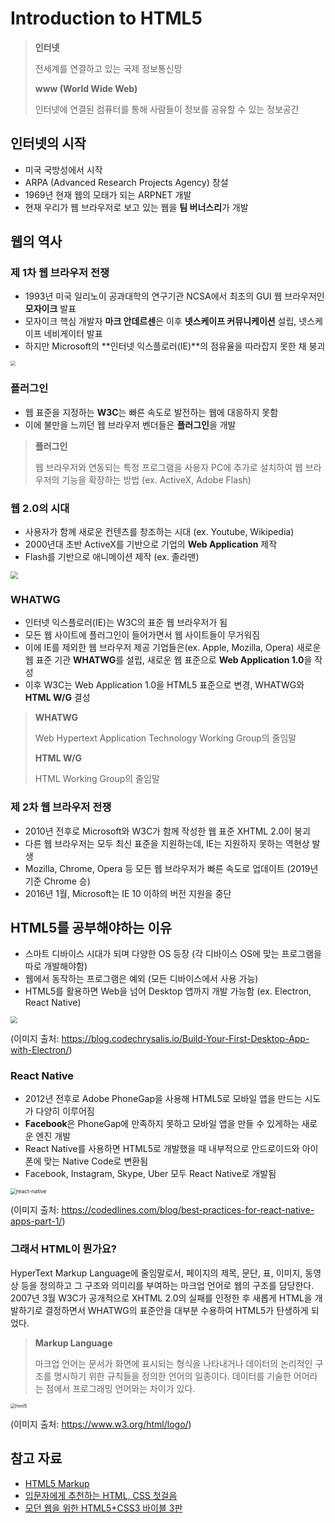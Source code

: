 # Introduction to HTML5

> **인터넷**
>
>  전세계를 연결하고 있는 국제 정보통신망
>
> **www (World Wide Web)**
>
> 인터넷에 연결된 컴퓨터를 통해 사람들이 정보를 공유할 수 있는 정보공간

## 인터넷의 시작

* 미국 국방성에서 시작
* ARPA (Advanced Research Projects Agency) 창설
* 1969년 현재 웹의 모태가 되는 ARPNET 개발
* 현재 우리가 웹 브라우저로 보고 있는 웹을 **팀 버너스리**가 개발

## 웹의 역사

### 제 1차 웹 브라우저 전쟁

* 1993년 미국 일리노이 공과대학의 연구기관 NCSA에서 최초의 GUI 웹 브라우저인 **모자이크** 발표
* 모자이크 핵심 개발자 **마크 안데르센**은 이후 **넷스케이프 커뮤니케이션** 설립, 넷스케이프 네비게이터 발표
* 하지만 Microsoft의 **인터넷 익스플로러(IE)**의 점유율을 따라잡지 못한 채 붕괴

<img src="https://user-images.githubusercontent.com/32444914/77056133-6041bd80-6a15-11ea-881e-9a10f0daa6be.png" style="zoom:50%;" />

### 플러그인

* 웹 표준을 지정하는 **W3C**는 빠른 속도로 발전하는 웹에 대응하지 못함
* 이에 불만을 느끼던 웹 브라우저 벤더들은 **플러그인**을 개발

> **플러그인**
>
> 웹 브라우저와 연동되는 특정 프로그램을 사용자 PC에 추가로 설치하여 웹 브라우저의 기능을 확장하는 방법 (ex. ActiveX, Adobe Flash)

### 웹 2.0의 시대

* 사용자가 함께 새로운 컨텐츠를 창조하는 시대 (ex. Youtube, Wikipedia)
* 2000년대 초반 ActiveX를 기반으로 기업의 **Web Application** 제작
* Flash를 기반으로 애니메이션 제작 (ex. 졸라맨)

<img src="https://user-images.githubusercontent.com/32444914/77057125-d1ce3b80-6a16-11ea-8668-6993035babfa.jpg" style="zoom:75%;" />

### WHATWG

* 인터넷 익스플로러(IE)는 W3C의 표준 웹 브라우저가 됨
* 모든 웹 사이트에 플러그인이 들어가면서 웹 사이트들이 무거워짐
* 이에 IE를 제외한 웹 브라우저 제공 기업들은(ex. Apple, Mozilla, Opera) 새로운 웹 표준 기관 **WHATWG**를 설립, 새로운 웹 표준으로 **Web Application 1.0**을 작성
* 이후 W3C는 Web Application 1.0을 HTML5 표준으로 변경, WHATWG와 **HTML W/G** 결성

> **WHATWG**
>
> Web Hypertext Application Technology Working Group의 줄임말
>
> **HTML W/G**
>
> HTML Working Group의 줄임말

### 제 2차 웹 브라우저 전쟁

* 2010년 전후로 Microsoft와 W3C가 함께 작성한 웹 표준 XHTML 2.0이 붕괴
* 다른 웹 브라우저는 모두 최신 표준을 지원하는데, IE는 지원하지 못하는 역현상 발생
* Mozilla, Chrome, Opera 등 모든 웹 브라우저가 빠른 속도로 업데이트 (2019년 기준 Chrome 승)
* 2016년 1월, Microsoft는 IE 10 이하의 버전 지원을 중단

## HTML5를 공부해야하는 이유

* 스마트 디바이스 시대가 되며 다양한 OS 등장 (각 디바이스 OS에 맞는 프로그램을 따로 개발해야함)
* 웹에서 동작하는 프로그램은 예외 (모든 디바이스에서 사용 가능)
* HTML5를 활용하면 Web을 넘어 Desktop 앱까지 개발 가능함 (ex. Electron, React Native)

<img src="https://user-images.githubusercontent.com/32444914/77058344-a77d7d80-6a18-11ea-8f2a-9848a23eb54b.png" style="zoom:67%; margin: 0 auto;" />

(이미지 출처: https://blog.codechrysalis.io/Build-Your-First-Desktop-App-with-Electron/)

### React Native

* 2012년 전후로 Adobe PhoneGap을 사용해 HTML5로 모바일 앱을 만드는 시도가 다양히 이루어짐
* **Facebook**은 PhoneGap에 만족하지 못하고 모바일 앱을 만들 수 있게하는 새로운 엔진 개발
* React Native를 사용하면 HTML5로 개발했을 때 내부적으로 안드로이드와 아이폰에 맞는 Native Code로 변환됨
* Facebook, Instagram, Skype, Uber 모두 React Native로 개발됨

<img src="https://user-images.githubusercontent.com/32444914/77058756-35f1ff00-6a19-11ea-9202-7378e873a59f.png" alt="react-native" style="zoom:60%;" />

(이미지 출처: https://codedlines.com/blog/best-practices-for-react-native-apps-part-1/)

### 그래서 HTML이 뭔가요?

HyperText Markup Language에 줄임말로서, 페이지의 제목, 문단, 표, 이미지, 동영상 등을 정의하고 그 구조와 의미리를 부여하는 마크업 언어로 웹의 구조를 담당한다. 2007년 3월 W3C가 공개적으로 XHTML 2.0의 실패를 인정한 후 새롭게 HTML을 개발하기로 결정하면서 WHATWG의 표준안을 대부분 수용하여 HTML5가 탄생하게 되었다.

> **Markup Language**
>
> 마크업 언어는 문서가 화면에 표시되는 형식을 나타내거나 데이터의 논리적인 구조를 명시하기 위한 규칙들을 정의한 언어의 일종이다. 데이터를 기술한 어어라는 점에서 프로그래밍 언어와는 차이가 있다.

<img src="https://user-images.githubusercontent.com/32444914/77059384-2de68f00-6a1a-11ea-92da-fbd4661d4184.png" alt="html5" style="zoom:50%;" />

(이미지 출처: https://www.w3.org/html/logo/)

## 참고 자료

* [HTML5 Markup](https://github.com/seulbinim/PDF/blob/master/HTML5.pdf)
* [입문자에게 추천하는 HTML, CSS 첫걸음](https://heropy.blog/2019/04/24/html-css-starter/)
* [모던 웹을 위한 HTML5+CSS3 바이블 3판](https://fliphtml5.com/hkuy/rqll/basic)

